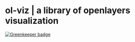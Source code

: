 # ol-viz | a library of openlayers visualization

[![Greenkeeper badge](https://badges.greenkeeper.io/sakitam-gis/ol-viz.svg)](https://greenkeeper.io/)
